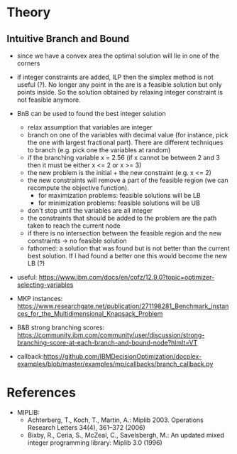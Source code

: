 # Theory
## Intuitive Branch and Bound
- since we have a convex area the optimal solution will lie in one of the corners
- if integer constraints are added, ILP then the simplex method is not useful (?). No longer any point in the are is a feasible solution but only points inside. So the solution obtained by relaxing integer constraint is not feasible anymore.
- BnB can be used to found the best integer solution
  - relax assumption that variables are integer
  - branch on one of the variables with decimal value (for instance, pick the one with largest fractional part). There are different techniques to branch (e.g. pick one the variables at random)
  - if the branching variable x = 2.56 (if x cannot be between 2 and 3 then it must be either x <= 2 or x >= 3)
  - the new problem is the initial + the new constraint (e.g. x <= 2)
  - the new constraints will remove a part of the feasible region (we can recompute the objective function).
    - for maximization problems: feasible solutions will be LB
    - for minimization problems: feasible solutions will be UB
  - don't stop until the variables are all integer
  - the constraints that should be added to the problem are the path taken to reach the current node
  - if there is no intersection between the feasible region and the new constraints -> no feasible solution
  - fathomed: a solution that was found but is not better than the current best solution. If I had found a better one this would become the new LB (?)

- useful: https://www.ibm.com/docs/en/cofz/12.9.0?topic=optimizer-selecting-variables 
- MKP instances: https://www.researchgate.net/publication/271198281_Benchmark_instances_for_the_Multidimensional_Knapsack_Problem
- B&B strong branching scores: https://community.ibm.com/community/user/discussion/strong-branching-score-at-each-branch-and-bound-node?hlmlt=VT 
- callback:https://github.com/IBMDecisionOptimization/docplex-examples/blob/master/examples/mp/callbacks/branch_callback.py
# References
- MIPLIB: 
  - Achterberg, T., Koch, T., Martin, A.: Miplib 2003. Operations Research Letters 34(4), 361–372 (2006) 
  - Bixby, R., Ceria, S., McZeal, C., Savelsbergh, M.: An updated mixed integer programming library: Miplib 3.0 (1996)
